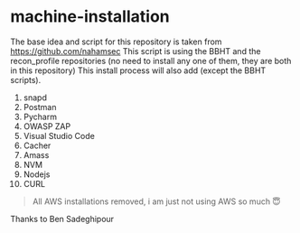 # machine-installation
The base idea and script for this repository is taken from https://github.com/nahamsec
This script is using the BBHT and the recon_profile repositories (no need to install any one of them, they are both in this repository)
This install process will also add (except the BBHT scripts).
1. snapd
2. Postman
3. Pycharm
4. OWASP ZAP
5. Visual Studio Code
6. Cacher
7. Amass
8. NVM
9. Nodejs
10. CURL

> All AWS installations removed, i am just not using AWS so much 😇

Thanks to Ben Sadeghipour
